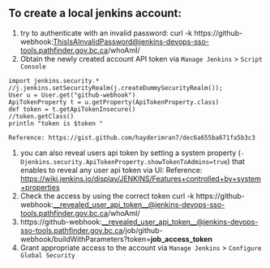 ## To create a local jenkins account:
1. try to authenticate with an invalid password: curl -k https://github-webhook:ThisIsAInvalidPassword@jenkins-devops-sso-tools.pathfinder.gov.bc.ca/whoAmI/
1. Obtain the newly created account API token via `Manage Jenkins` > `Script Console`
```
import jenkins.security.*
//j.jenkins.setSecurityRealm(j.createDummySecurityRealm());        
User u = User.get("github-webhook")  
ApiTokenProperty t = u.getProperty(ApiTokenProperty.class)  
def token = t.getApiTokenInsecure()
//token.getClass()
println "token is $token "
```
    Reference: https://gist.github.com/hayderimran7/dec6a655ba671fa5b3c3
  1. you can also reveal users api token by setting a system property (`-Djenkins.security.ApiTokenProperty.showTokenToAdmins=true`) that enables to reveal any user api token via UI:
      Reference: https://wiki.jenkins.io/display/JENKINS/Features+controlled+by+system+properties
1. Check the access by using the correct token curl -k https://github-webhook:__revealed_user_api_token__@jenkins-devops-sso-tools.pathfinder.gov.bc.ca/whoAmI/
1. https://github-webhook:__revealed_user_api_token__@jenkins-devops-sso-tools.pathfinder.gov.bc.ca/job/github-webhook/buildWithParameters?token=__job_access_token__
1. Grant appropriate access to the account via `Manage Jenkins` > `Configure Global Security`
